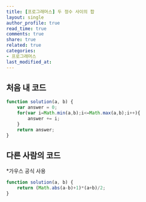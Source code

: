 ```yaml
---
title: [프로그래머스] 두 정수 사이의 합
layout: single
author_profile: true
read_time: true
comments: true
share: true
related: true
categories:
- 프로그래머스
last_modified_at:
---
```

## 처음 내 코드
```js
function solution(a, b) {
    var answer = 0;
    for(var i=Math.min(a,b);i<=Math.max(a,b);i++){
        answer += i;
    }
    return answer;
}
```
## 다른 사람의 코드
*가우스 공식 사용
```js
function solution(a, b) {
    return (Math.abs(a-b)+1)*(a+b)/2;
}
```
